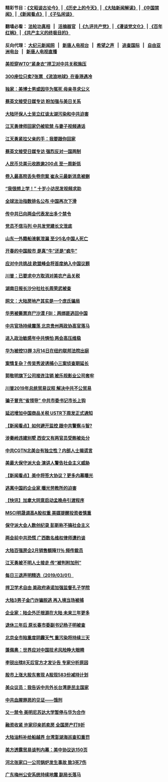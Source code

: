 #### 精彩节目：[《文昭谈古论今》](http://155.138.205.71/wenzhao) | [《历史上的今天》](http://155.138.205.71/today-in-history) | [《大陆新闻解读》](http://155.138.205.71/ntdtv-comedy) | [《中国禁闻》](http://155.138.205.71/ntdtv-news) | [《新闻看点》](http://155.138.205.71/news-insight) | [《子弘闲谈》](http://155.138.205.71/zihongxiantan/) 

 #### 翻墙必看： [法轮功真相](http://155.138.205.71:10000/videos/truth.html) &nbsp;&nbsp;|&nbsp;&nbsp; [活摘器官](http://155.138.205.71:10000/videos/res/Organs/) &nbsp;&nbsp;|[《九评共产党》](http://155.138.205.71:10000/videos/jiuping) | [《漫谈党文化》](http://155.138.205.71:10000/videos/mtdwh) | [《百年红祸》](http://155.138.205.71:10000/videos/bnhh) | [《共产主义的终极目的》](http://155.138.205.71:10000/videos/res/zjmd) 

 #### 反向代理： [大纪元新闻网](http://155.138.205.71:10080/) &nbsp;&nbsp;|&nbsp;&nbsp; [新唐人电视台](http://155.138.205.71:8000/) &nbsp;&nbsp;|&nbsp;&nbsp; [希望之声](http://155.138.205.71:8200/) &nbsp;&nbsp;|&nbsp;&nbsp; [追查国际](http://155.138.205.71:10010/) &nbsp;&nbsp;|&nbsp;&nbsp; [自由亚洲电台](http://155.138.205.71:9800/) &nbsp;&nbsp;|&nbsp;&nbsp; [新唐人电视直播](http://155.138.205.71/) 

#### [美拒穿WTO“紧身衣”捍卫对中共关税施压](../pages/nsc413/n11084156.md?t=03021536) 


#### [300座位只卖7张票 《流浪地球》在香港遇冷](../pages/nsc413/n11084021.md?t=03021536) 

#### [独家：美博士男或因华为冤死 母亲寻求公义](../pages/nsc413/n11082270.md?t=03021536) 

#### [蔡英文接受日媒专访 盼加强与美日关系](../pages/nsc413/n11083821.md?t=03021536) 

#### [大陆环保人士吴立红谈太湖污染和中共迫害](../pages/nsc413/n11083885.md?t=03021536) 

#### [江天勇律师回家仍被软禁 与妻子视频通话](../pages/nsc413/n11083670.md?t=03021536) 

#### [江天勇紧拉父亲的手：我要跟你回家](../pages/nsc413/n11082977.md?t=03021536) 

#### [蔡英文接受日媒专访 强烈反对一国两制](../pages/nsc413/n11083772.md?t=03021536) 

#### [人民币兑美元收跌逾200点 至一周新低](../pages/nsc413/n11083568.md?t=03021536) 

#### [卷入最高院丢失卷宗案 崔永元最新消息被删](../pages/nsc413/n11083425.md?t=03021536) 

#### [“我很想上学！” 十岁小访民发视频求助](../pages/nsc413/n11083426.md?t=03021536) 

#### [全球法治指数排名公布 中国再次下滑](../pages/nsc413/n11083388.md?t=03021536) 

#### [传中共已向两会代表发出多个禁令](../pages/nsc413/n11083242.md?t=03021536) 

#### [党员不信马列 中共发党建长文泄底](../pages/nsc413/n11083141.md?t=03021536) 

#### [山东一外籍船液氨泄漏 至少5名中国人死亡](../pages/nsc413/n11083259.md?t=03021536) 

#### [开春的中国股市 是真“牛”还是“疯牛”](../pages/nsc413/n11083096.md?t=03021536) 

#### [应对中共挑战 欧盟峰会将首度纳入中国议题](../pages/nsc413/n11083159.md?t=03021536) 

#### [川普：已要求中方取消对美农产品关税](../pages/nsc413/n11083216.md?t=03021536) 

#### [湖南日报长沙分社社长周荣武被查](../pages/nsc413/n11083132.md?t=03021536) 

#### [网文：大陆房地产其实是一个庞氏骗局](../pages/nsc413/n11082988.md?t=03021536) 

#### [华男被撕票弃尸沙漠 FBI：两绑匪逃回中国](../pages/nsc413/n11082885.md?t=03021536) 

#### [中共官场持续震荡 北京贵州两政协高官落马](../pages/nsc413/n11083095.md?t=03021536) 

#### [进入政治敏感年中共惧怕 两会高压维稳](../pages/nsc413/n11082803.md?t=03021536) 

#### [华为被控13罪 3月14日在纽约联邦法院出庭](../pages/nsc413/n11082772.md?t=03021536) 

#### [案情复杂？传吴秀波诱捕小三案侦查期延长](../pages/nsc413/n11082494.md?t=03021536) 

#### [郭敬明旗下公司接连注销 被乐视影业公司套牢](../pages/nsc413/n11082525.md?t=03021536) 

#### [川普2019年总统贸易议程 解决中共不公贸易](../pages/nsc413/n11082766.md?t=03021536) 

#### [骗子冒充“省领导” 中共市委书记市长上钩](../pages/nsc413/n11082471.md?t=03021536) 

#### [延迟增加中国商品关税 USTR下周发正式通知](../pages/nsc413/n11082707.md?t=03021536) 

#### [【新闻看点】如何避开监控 跟中共警察斗智?](../pages/nsc413/n11082342.md?t=03021536) 

#### [涉秦岭违建别墅 西安又有两官员受贿被处分](../pages/nsc413/n11082578.md?t=03021536) 

#### [中共CGTN北美台有独立性？内部人士揭谎言](../pages/nsc413/n11082511.md?t=03021536) 

#### [美最大保守派大会 演讲人警告社会主义威胁](../pages/nsc413/n11082171.md?t=03021536) 

#### [【新闻看点】美中将签大协议？更多内幕曝光](../pages/nsc413/n11082208.md?t=03021536) 

#### [逃离中国的企业家 曝光劳教所的迫害](../pages/nsc413/n11080422.md?t=03021536) 

#### [【快讯】加拿大同意启动孟晚舟引渡程序](../pages/nsc413/n11082478.md?t=03021536) 

#### [MSCI明晟调高A股权重 美媒提醒投资者慎重](../pages/nsc413/n11082078.md?t=03021536) 

#### [保守派大会人数创纪录 彭斯称不搞社会主义](../pages/nsc413/n11082273.md?t=03021536) 

#### [两会前中共恐慌 广西数名维权律师遭约谈](../pages/nsc413/n11082307.md?t=03021536) 

#### [大陆百强房企2月销售额降11％ 频传裁员](../pages/nsc413/n11082210.md?t=03021536) 

#### [江天勇被不明人士接走 传“被判附加刑”](../pages/nsc413/n11082223.md?t=03021536) 

#### [每日三退声明精选（2019/03/01）](../pages/nsc413/n11082190.md?t=03021536) 

#### [捍卫学术自由 美政府承诺加强监督孔子学院](../pages/nsc413/n11081281.md?t=03021536) 

#### [大陆3男子金门诈骗脱逃 再入境当场被捕](../pages/nsc413/n11082038.md?t=03021536) 


#### [企业家：陆企外迁根源在大陆 未来三年更多](../pages/nsc413/n11081616.md?t=03021536) 

#### [退休三年后 原长春市委副书记杨子明被查](../pages/nsc413/n11080195.md?t=03021536) 

#### [北京全市陷重度阴霾天气 重污染将持续三天](../pages/nsc413/n11081790.md?t=03021536) 

#### [蓬佩奥：世界应对中国技术风险睁大眼睛](../pages/nsc413/n11081916.md?t=03021536) 

#### [李锐出殡8天后官方才发讣告 专家分析原因](../pages/nsc413/n11081400.md?t=03021536) 

#### [股市上涨大股东套现 A股现583份减持计划](../pages/nsc413/n11081294.md?t=03021536) 

#### [美众议员：我告诉中共外长台湾是民主国家](../pages/nsc413/n11081406.md?t=03021536) 

#### [中共血腥罪恶的见证——饿刑](../pages/nsc413/n11077378.md?t=03021536) 

#### [又一禁令 美明尼苏达大学暂停与华为合作](../pages/nsc413/n11080819.md?t=03021536) 

#### [融资收紧 许家印亲抓卖房 全国房产打9折](../pages/nsc413/n11081199.md?t=03021536) 

#### [大陆油料补给船越界 台湾澎湖海巡查扣重罚](../pages/nsc413/n11081173.md?t=03021536) 

#### [美方透露贸易谈判内幕：美中协议达150页](../pages/nsc413/n11080846.md?t=03021536) 

#### [河北张家口一公司锅炉发生事故 致3死7伤](../pages/nsc413/n11081120.md?t=03021536) 

#### [广东梅州公安系统持续地震 副局长落马](../pages/nsc413/n11080916.md?t=03021536) 

